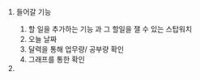 1. 들어갈 기능
    1) 할 일을 추가하는 기능 과 그 할일을 잴 수 있는 스탑워치
    2) 오늘 날짜
    3) 달력을 통해 업무량/ 공부량 확인
    4) 그래프를 통한 확인

2. 